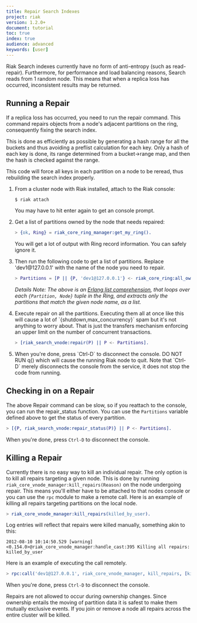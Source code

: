 ```yaml
---
title: Repair Search Indexes
project: riak
version: 1.2.0+
document: tutorial
toc: true
index: true
audience: advanced
keywords: [user]
---
```


Riak Search indexes currently have no form of anti-entropy (such as read-repair). Furthermore, for performance and load balancing reasons, Search reads from 1 random node. This means that when a replica loss has occurred, inconsistent results may be returned.

## Running a Repair

If a replica loss has occurred, you need to run the repair command. This command repairs objects from a node's adjacent partitions on the ring, consequently fixing the search index.

This is done as efficiently as possible by generating a hash range for all the buckets and thus avoiding a preflist calculation for each key. Only a hash of each key is done, its range determined from a bucket->range map, and then the hash is checked against the range.

This code will force all keys in each partition on a node to be reread, thus rebuilding the search index properly.

<ol>
<li>From a cluster node with Riak installed, attach to the Riak console:

```bash
$ riak attach
```

You may have to hit enter again to get an console prompt.
</li>
<li>Get a list of partitions owned by the node that needs repaired:

```erlang
> {ok, Ring} = riak_core_ring_manager:get_my_ring().
```

You will get a lot of output with Ring record information. You can safely ignore it.
</li>
<li>Then run the following code to get a list of partitions. Replace 'dev1@127.0.0.1' with the name of the node you need to repair.

```erlang
> Partitions = [P || {P, 'dev1@127.0.0.1'} <- riak_core_ring:all_owners(Ring)].
```

_Details Note: The above is an [Erlang list comprehension](http://www.erlang.org/doc/programming_examples/list_comprehensions.html), that loops over each `{Partition, Node}` tuple in the Ring, and extracts only the partitions that match the given node name, as a list._

</li>
<li>Execute repair on all the partitions. Executing them all at once like this will cause a lot of `{shutdown,max_concurrency}` spam but it's not anything to worry about. That is just the transfers mechanism enforcing an upper limit on the number of concurrent transactions.

```erlang
> [riak_search_vnode:repair(P) || P <- Partitions].
```
</li>
<li>When you're done, press `Ctrl-D` to disconnect the console. DO NOT RUN q() which will cause the running Riak node to quit. Note that `Ctrl-D` merely disconnects the console from the service, it does not stop the code from running.
</li>
</ol>

## Checking in on a Repair

The above Repair command can be slow, so if you reattach to the console, you can run the repair_status function. You can use the `Partitions` variable defined above to get the status of every partition.

```erlang
> [{P, riak_search_vnode:repair_status(P)} || P <- Partitions].
```

When you're done, press `Ctrl-D` to disconnect the console.

## Killing a Repair

Currently there is no easy way to kill an individual repair.  The only
option is to kill all repairs targeting a given node.  This is done by
running `riak_core_vnode_manager:kill_repairs(Reason)` on the node
undergoing repair.  This means you'll either have to be attached to
that nodes console or you can use the `rpc` module to make a remote
call.  Here is an example of killing all repairs targeting partitions
on the local node.

```erlang
> riak_core_vnode_manager:kill_repairs(killed_by_user).
```

Log entries will reflect that repairs were killed manually, something akin to this:

```
2012-08-10 10:14:50.529 [warning] <0.154.0>@riak_core_vnode_manager:handle_cast:395 Killing all repairs: killed_by_user
```

Here is an example of executing the call remotely.

```erlang
> rpc:call('dev1@127.0.0.1', riak_core_vnode_manager, kill_repairs, [killed_by_user]).
```

When you're done, press `Ctrl-D` to disconnect the console.

Repairs are not allowed to occur during ownership changes.  Since
ownership entails the moving of partition data it is safest to make
them mutually exclusive events.  If you join or remove a node all
repairs across the entire cluster will be killed.
